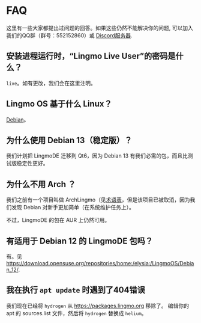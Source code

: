 # FAQ

这里有一些大家都提出过问题的回答。如果这些仍然不能解决你的问题, 可以加入我们的QQ群（群号：552152860）或 [Discord服务器](https://discord.gg/NP2fsr9dPd).

## 安装进程运行时，“Lingmo Live User”的密码是什么？

`live`。如有更改，我们会在这里注明。

## Lingmo OS 基于什么 Linux？

[Debian](https://debian.org)。

## 为什么使用 Debian 13（稳定版）？

我们计划把 LingmoDE 迁移到 Qt6，因为 Debian 13 有我们必需的包，而且比测试版稳定性更好。

## 为什么不用 Arch ？

我们之前有一个项目叫做 ArchLingmo（见[术语表](glossary#archlingmo)，但是该项目已被取消，因为我们发现 Debian 对新手更加简单（在系统维护任务上）。

不过，LingmoDE 的包在 AUR 上仍然可用。

## 有适用于 Debian 12 的 LingmoDE 包吗？

有。见<https://download.opensuse.org/repositories/home:/elysia:/LingmoOS/Debian_12/>.

## 我在执行 `apt update` 时遇到了404错误

我们现在已经将 `hydrogen` 从 <https://packages.lingmo.org> 移除了。 编辑你的 apt 的 sources.list 文件，然后将 `hydrogen` 替换成 `helium`。
